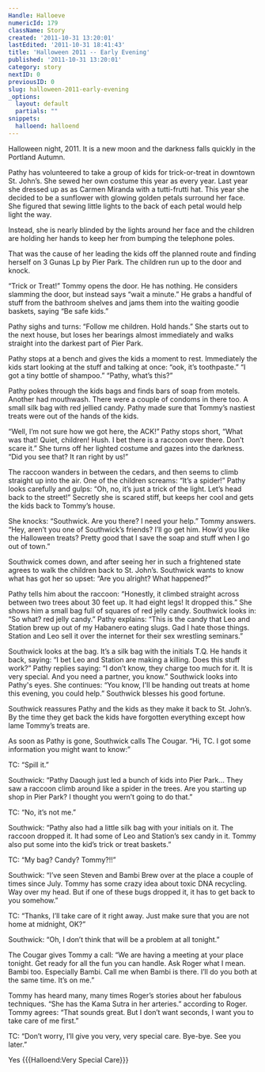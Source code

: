 ```yaml
---
Handle: Halloeve
numericId: 179
className: Story
created: '2011-10-31 13:20:01'
lastEdited: '2011-10-31 18:41:43'
title: 'Halloween 2011 -- Early Evening'
published: '2011-10-31 13:20:01'
category: story
nextID: 0
previousID: 0
slug: halloween-2011-early-evening
_options:
  layout: default
  partials: ""
snippets:
  halloend: halloend
---
```

Halloween night, 2011. It is a new moon and the darkness falls quickly in the Portland Autumn.

Pathy has volunteered to take a group of kids for trick-or-treat in downtown St. John’s. She sewed her own costume this year as every year. Last year she dressed up as as Carmen Miranda with a tutti-frutti hat. This year she decided to be a sunflower with glowing golden petals surround her face. She figured that sewing little lights to the back of each petal would help light the way.

Instead, she is nearly blinded by the lights around her face and the children are holding her hands to keep her from bumping the telephone poles.

That was the cause of her leading the kids off the planned route and finding herself on 3 Gunas Lp by Pier Park. The children run up to the door and knock.

“Trick or Treat!” Tommy opens the door. He has nothing. He considers slamming the door, but instead says “wait a minute.” He grabs a handful of stuff from the bathroom shelves and jams them into the waiting goodie baskets, saying “Be safe kids.”

Pathy sighs and turns: “Follow me children. Hold hands.” She starts out to the next house, but loses her bearings almost immediately and walks straight into the darkest part of Pier Park.

Pathy stops at a bench and gives the kids a moment to rest. Immediately the kids start looking at the stuff and talking at once: “ook, it’s toothpaste.” “I got a tiny bottle of shampoo.” “Pathy, what’s this?”

Pathy pokes through the kids bags and finds bars of soap from motels. Another had mouthwash. There were a couple of condoms in there too. A small silk bag with red jellied candy. Pathy made sure that Tommy’s nastiest treats were out of the hands of the kids.

“Well, I’m not sure how we got here, the ACK!” Pathy stops short, “What was that! Quiet, children! Hush. I bet there is a raccoon over there. Don’t scare it.” She turns off her lighted costume and gazes into the darkness. “Did you see that? It ran right by us!”

The raccoon wanders in between the cedars, and then seems to climb straight up into the air. One of the children screams: “It’s a spider!” Pathy looks carefully and gulps: “Oh, no, it’s just a trick of the light. Let’s head back to the street!” Secretly she is scared stiff, but keeps her cool and gets the kids back to Tommy’s house.

She knocks: “Southwick. Are you there? I need your help.” Tommy answers. “Hey, aren’t you one of Southwick’s friends? I’ll go get him. How’d you like the Halloween treats? Pretty good that I save the soap and stuff when I go out of town.”

Southwick comes down, and after seeing her in such a frightened state agrees to walk the children back to St. John’s. Southwick wants to know what has got her so upset: “Are you alright? What happened?”

Pathy tells him about the raccoon: “Honestly, it climbed straight across between two trees about 30 feet up. It had eight legs! It dropped this.” She shows him a small bag full of squares of red jelly candy. Southwick looks in: “So what? red jelly candy.” Pathy explains: “This is the candy that Leo and Station brew up out of my Habanero eating slugs. Gad I hate those things. Station and Leo sell it over the internet for their sex wrestling seminars.”

Southwick looks at the bag. It’s a silk bag with the initials T.Q. He hands it back, saying: “I bet Leo and Station are making a killing. Does this stuff work?” Pathy replies saying: “I don’t know, they charge too much for it. It is very special. And you need a partner, you know.” Southwick looks into Pathy's eyes. She continues: “You know, I'll be handing out treats at home this evening, you could help.” Southwick blesses his good fortune.

Southwick reassures Pathy and the kids as they make it back to St. John’s. By the time they get back the kids have forgotten everything except how lame Tommy’s treats are.

As soon as Pathy is gone, Southwick calls The Cougar. “Hi, TC. I got some information you might want to know:”

TC: “Spill it.”

Southwick: “Pathy Daough just led a bunch of kids into Pier Park… They saw a raccoon climb around like a spider in the trees. Are you starting up shop in Pier Park? I thought you wern’t going to do that.”

TC: “No, it’s not me.”

Southwick: “Pathy also had a little silk bag with your initials on it. The raccoon dropped it. It had some of Leo and Station’s sex candy in it. Tommy also put some into the kid’s trick or treat baskets.”

TC: “My bag? Candy? Tommy?!!”

Southwick: “I’ve seen Steven and Bambi Brew over at the place a couple of times since July. Tommy has some crazy idea about toxic DNA recycling. Way over my head. But if one of these bugs dropped it, it has to get back to you somehow.”

TC: “Thanks, I’ll take care of it right away. Just make sure that you are not home at midnight, OK?”

Southwick: “Oh, I don’t think that will be a problem at all tonight.”

The Cougar gives Tommy a call: “We are having a meeting at your place tonight. Get ready for all the fun you can handle. Ask Roger what I mean. Bambi too. Especially Bambi. Call me when Bambi is there. I’ll do you both at the same time. It’s on me.”

Tommy has heard many, many times Roger’s stories about her fabulous techniques. “She has the Kama Sutra in her arteries.” according to Roger. Tommy agrees: “That sounds great. But I don’t want seconds, I want you to take care of me first.”

TC: “Don’t worry, I’ll give you very, very special care. Bye-bye. See you later.”

Yes {{{Halloend:Very Special Care}}}

